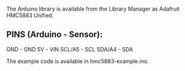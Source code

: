 The Arduino library is available from the Library Manager as Adafruit HMC5883 Unified.

## PINS (Arduino - Sensor):
GND    - GND
5V     - VIN
SCL/A5 - SCL
SDA/A4 - SDA

The example code is available in hmc5883-example.ino.

